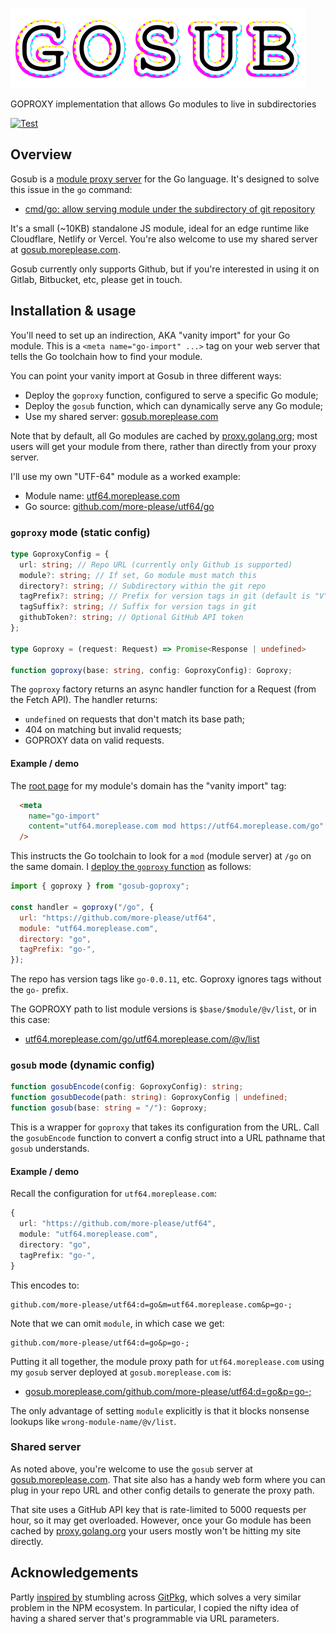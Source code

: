 ![GOSUB](assets/gosub.svg)

GOPROXY implementation that allows Go modules to live in subdirectories

[![Test](https://github.com/more-please/gosub-goproxy/actions/workflows/test.yml/badge.svg)](https://github.com/more-please/gosub-goproxy/actions/workflows/test.yml)

## Overview

Gosub is a [module proxy server](https://go.dev/ref/mod#goproxy-protocol) for the Go language. It's designed to solve this issue in the `go` command:

- [cmd/go: allow serving module under the subdirectory of git repository](https://github.com/golang/go/issues/34055)

It's a small (~10KB) standalone JS module, ideal for an edge runtime like Cloudflare, Netlify or Vercel. You're also welcome to use my shared server at [gosub.moreplease.com](https://gosub.moreplease.com).

Gosub currently only supports Github, but if you're interested in using it on Gitlab, Bitbucket, etc, please get in touch.

## Installation & usage

You'll need to set up an indirection, AKA "vanity import" for your Go module. This is a `<meta name="go-import" ...>` tag on your web server that tells the Go toolchain how to find your module.

You can point your vanity import at Gosub in three different ways:

- Deploy the `goproxy` function, configured to serve a specific Go module;
- Deploy the `gosub` function, which can dynamically serve any Go module;
- Use my shared server: [gosub.moreplease.com](https://gosub.moreplease.com)

Note that by default, all Go modules are cached by [proxy.golang.org](https://proxy.golang.org); most users will get your module from there, rather than directly from your proxy server.

I'll use my own "UTF-64" module as a worked example:

- Module name: [utf64.moreplease.com](https://utf64.moreplease.com)
- Go source: [github.com/more-please/utf64/go](https://github.com/more-please/utf64/tree/main/go)

### `goproxy` mode (static config)

```TypeScript
type GoproxyConfig = {
  url: string; // Repo URL (currently only Github is supported)
  module?: string; // If set, Go module must match this
  directory?: string; // Subdirectory within the git repo
  tagPrefix?: string; // Prefix for version tags in git (default is "V")
  tagSuffix?: string; // Suffix for version tags in git
  githubToken?: string; // Optional GitHub API token
};

type Goproxy = (request: Request) => Promise<Response | undefined>

function goproxy(base: string, config: GoproxyConfig): Goproxy;
```

The `goproxy` factory returns an async handler function for a Request (from the Fetch API). The handler returns:

- `undefined` on requests that don't match its base path;
- 404 on matching but invalid requests;
- GOPROXY data on valid requests.

#### Example / demo

The [root page](https://github.com/more-please/utf64/blob/main/website/src/routes/%2Bpage.svelte) for my module's domain has the "vanity import" tag:

```HTML
  <meta
    name="go-import"
    content="utf64.moreplease.com mod https://utf64.moreplease.com/go"
  />
```

This instructs the Go toolchain to look for a `mod` (module server) at `/go` on the same domain. I [deploy the `goproxy` function](https://github.com/more-please/utf64/blob/main/website/src/routes/go/%5B...goproxy%5D/%2Bserver.ts) as follows:

```JavaScript
import { goproxy } from "gosub-goproxy";

const handler = goproxy("/go", {
  url: "https://github.com/more-please/utf64",
  module: "utf64.moreplease.com",
  directory: "go",
  tagPrefix: "go-",
});
```

The repo has version tags like `go-0.0.11`, etc. Goproxy ignores tags without the `go-` prefix.

The GOPROXY path to list module versions is `$base/$module/@v/list`, or in this case:

- [utf64.moreplease.com/go/utf64.moreplease.com/@v/list](https://utf64.moreplease.com/go/utf64.moreplease.com/@v/list)

### `gosub` mode (dynamic config)

```TypeScript
function gosubEncode(config: GoproxyConfig): string;
function gosubDecode(path: string): GoproxyConfig | undefined;
function gosub(base: string = "/"): Goproxy;
```

This is a wrapper for `goproxy` that takes its configuration from the URL. Call the `gosubEncode` function to convert a config struct into a URL pathname that `gosub` understands.

#### Example / demo

Recall the configuration for `utf64.moreplease.com`:

```TypeScript
{
  url: "https://github.com/more-please/utf64",
  module: "utf64.moreplease.com",
  directory: "go",
  tagPrefix: "go-",
}
```

This encodes to:

```
github.com/more-please/utf64:d=go&m=utf64.moreplease.com&p=go-;
```

Note that we can omit `module`, in which case we get:

```
github.com/more-please/utf64:d=go&p=go-;
```

Putting it all together, the module proxy path for `utf64.moreplease.com` using my `gosub` server deployed at `gosub.moreplease.com` is:

- [gosub.moreplease.com/github.com/more-please/utf64:d=go&p=go-;](https://gosub.moreplease.com/github.com/more-please/utf64:d=go&p=go-;)

The only advantage of setting `module` explicitly is that it blocks nonsense lookups like `wrong-module-name/@v/list`.

### Shared server

As noted above, you're welcome to use the `gosub` server at [gosub.moreplease.com](https://gosub.moreplease.com). That site also has a handy web form where you can plug in your repo URL and other config details to generate the proxy path.

That site uses a GitHub API key that is rate-limited to 5000 requests per hour, so it may get overloaded. However, once your Go module has been cached by [proxy.golang.org](https://proxy.golang.org) your users mostly won't be hitting my site directly.

## Acknowledgements

Partly [inspired by](https://mastodon.scot/@iainmerrick/111069329750890072) stumbling across [GitPkg](https://gitpkg.vercel.app), which solves a very similar problem in the NPM ecosystem. In particular, I copied the nifty idea of having a shared server that's programmable via URL parameters.
